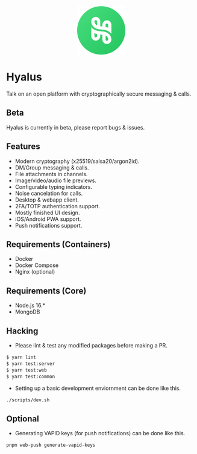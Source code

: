 <div align="center">
  <img src="https://raw.githubusercontent.com/atriplex-co/hyalus/master/packages/client-web/src/assets/images/icon-circle.png" width="128" height="128">
</div>

# Hyalus

Talk on an open platform with cryptographically secure messaging & calls.

## Beta

Hyalus is currently in beta, please report bugs & issues.

## Features

- Modern cryptography (x25519/salsa20/argon2id).
- DM/Group messaging & calls.
- File attachments in channels.
- Image/video/audio file previews.
- Configurable typing indicators.
- Noise cancelation for calls.
- Desktop & webapp client.
- 2FA/TOTP authentication support.
- Mostly finished UI design.
- iOS/Android PWA support.
- Push notifications support.

## Requirements (Containers)

- Docker
- Docker Compose
- Nginx (optional)

## Requirements (Core)

- Node.js 16.\*
- MongoDB

## Hacking

- Please lint & test any modified packages before making a PR.

```sh
$ yarn lint
$ yarn test:server
$ yarn test:web
$ yarn test:common
```

- Setting up a basic development enviornment can be done like this.

```sh
./scripts/dev.sh
```

## Optional

- Generating VAPID keys (for push notifications) can be done like this.

```sh
pnpm web-push generate-vapid-keys
```
